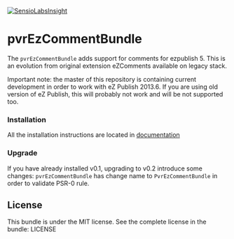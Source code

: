 [![SensioLabsInsight](https://insight.sensiolabs.com/projects/1b60d35e-e192-44ff-a5cc-1e529c1217d0/big.png)](https://insight.sensiolabs.com/projects/1b60d35e-e192-44ff-a5cc-1e529c1217d0)

# pvrEzCommentBundle

The ```pvrEzCommentBundle``` adds support for comments for ezpublish 5. This is an evolution from original extension
eZComments available on legacy stack.

Important note: the master of this repository is containing current development in order to work with eZ Publish 2013.6.
If you are using old version of eZ Publish, this will probably not work and will be not supported too.


### Installation

All the installation instructions are located in [documentation](Resources/doc/index.md)

### Upgrade

If you have already installed v0.1, upgrading to v0.2 introduce some changes: ```pvrEzCommentBundle``` has change name to
```PvrEzCommentBundle``` in order to validate PSR-0 rule.

## License

This bundle is under the MIT license. See the complete license in the bundle: LICENSE

